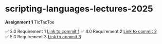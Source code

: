 # scripting-languages-lectures-2025

**Assignment 1** TicTacToe

:white_check_mark: 3.0 Requirement 1 [Link to commit 1](https://github.com/mmsyg/scripting-languages-lectures-2025/tree/bedef975868c45fdb7991f67e1dbeadd5c4a48f0/ticTacToe)
:white_check_mark: 4.0 Requirement 2 [Link to commit 2](https://github.com/mmsyg/scripting-languages-lectures-2025/tree/5c5b0890b8e38a61cbcb68463ba823d765a32981/ticTacToe)
:white_check_mark: 5.0 Requirement 3 [Link to commit 3](https://github.com/mmsyg/scripting-languages-lectures-2025/tree/e27f3ffc7739e212e9c204f42d1d288444da948b/ticTacToe)